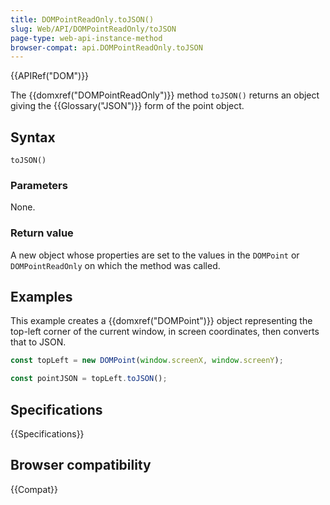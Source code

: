 ```yaml
---
title: DOMPointReadOnly.toJSON()
slug: Web/API/DOMPointReadOnly/toJSON
page-type: web-api-instance-method
browser-compat: api.DOMPointReadOnly.toJSON
---
```


{{APIRef("DOM")}}

The {{domxref("DOMPointReadOnly")}} method
`toJSON()` returns an object giving the
{{Glossary("JSON")}} form of the point object.

## Syntax

```js-nolint
toJSON()
```

### Parameters

None.

### Return value

A new object whose properties are set to the values in the
`DOMPoint` or `DOMPointReadOnly` on which the method was called.

## Examples

This example creates a {{domxref("DOMPoint")}} object representing the top-left corner
of the current window, in screen coordinates, then converts that to JSON.

```js
const topLeft = new DOMPoint(window.screenX, window.screenY);

const pointJSON = topLeft.toJSON();
```

## Specifications

{{Specifications}}

## Browser compatibility

{{Compat}}

